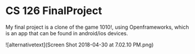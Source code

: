 # CS 126 FinalProject
My final project is a clone of the game 1010!, using Openframeworks, which is an app that can be found in android/ios devices.

![alternativetext](Screen Shot 2018-04-30 at 7.02.10 PM.png)
